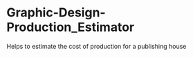 # Graphic-Design-Production_Estimator
 Helps to estimate the cost of production for a publishing house
